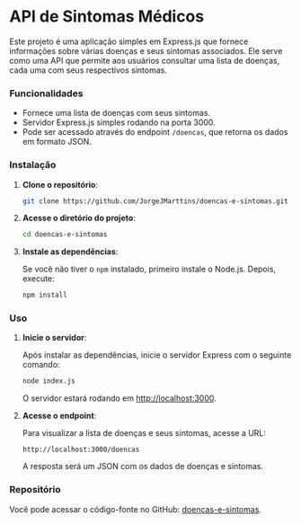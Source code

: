 # API de Sintomas Médicos

Este projeto é uma aplicação simples em Express.js que fornece informações sobre várias doenças e seus sintomas associados. Ele serve como uma API que permite aos usuários consultar uma lista de doenças, cada uma com seus respectivos sintomas.

### Funcionalidades

- Fornece uma lista de doenças com seus sintomas.
- Servidor Express.js simples rodando na porta 3000.
- Pode ser acessado através do endpoint `/doencas`, que retorna os dados em formato JSON.

### Instalação

1. **Clone o repositório**:

   ```bash
   git clone https://github.com/JorgeJMarttins/doencas-e-sintomas.git
   ```

2. **Acesse o diretório do projeto**:

   ```bash
   cd doencas-e-sintomas
   ```

3. **Instale as dependências**:

   Se você não tiver o `npm` instalado, primeiro instale o Node.js. Depois, execute:

   ```bash
   npm install
   ```

### Uso

1. **Inicie o servidor**:

   Após instalar as dependências, inicie o servidor Express com o seguinte comando:

   ```bash
   node index.js
   ```

   O servidor estará rodando em [http://localhost:3000](http://localhost:3000).

2. **Acesse o endpoint**:

   Para visualizar a lista de doenças e seus sintomas, acesse a URL:

   ```
   http://localhost:3000/doencas
   ```

   A resposta será um JSON com os dados de doenças e sintomas.

### Repositório

Você pode acessar o código-fonte no GitHub: [doencas-e-sintomas](https://github.com/JorgeJMarttins/doencas-e-sintomas/blob/main/index.js).
```
